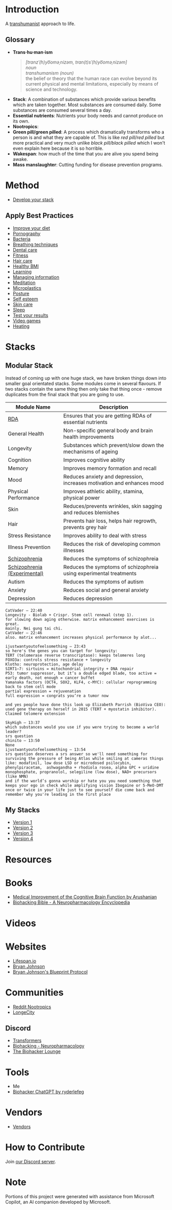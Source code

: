 # Introduction

A [transhumanist](https://en.wikipedia.org/wiki/Transhumanism) approach to life.

## Glossary
- **Trans·hu·man·ism**  
    > *[tranzˈ(h)yo͞oməˌnizəm, tran(t)sˈ(h)yo͞oməˌnizəm]*  
    > *noun*  
    > *transhumanism (noun)*  
    > the belief or theory that the human race can evolve beyond its current physical and mental limitations, especially by means of science and technology.  
- **Stack**: A combination of substances which provide various benefits which are taken together. Most substances are consumed daily. Some substances are consumed several times a day.
- **Essential nutrients**: Nutrients your body needs and cannot produce on its own.
- **Nootropics**: 
- **Green pill/green pilled**: A process which dramatically transforms who a person is and what they are capable of. This is like *red pill/red pilled* but more practical and very much unlike *black pill/black pilled* which I won't even explain here because it is so horrible.
- **Wakespan**: how much of the time that you are alive you spend being awake.
- **Mass manslaughter**: Cutting funding for disease prevention programs.

# Method
- [Develop your stack](Best%20Practices/Develop%20Your%20Stack.md)

## Apply Best Practices
- [Improve your diet](Food.md)
- [Pornography](Best%20Practices/Avoid%20Pornography.md)
- [Bacteria](Best%20Practices/Bacteria%20Prevention.md)
- [Breathing techniques](Best%20Practices/Breathing%20Techniques.md)
- [Dental care](Best%20Practices/Dental%20Care.md)
- [Fitness](Best%20Practices/Fitness.md)
- [Hair care](Best%20Practices/Hair%20Care.md)
- [Healthy BMI](Best%20Practices/Healthy%20BMI.md)
- [Learning](Best%20Practices/Learning.md)
- [Managing information](Best%20Practices/Managing%20Information.md)
- [Meditation](Best%20Practices/Meditation.md)
- [Microplastics](Best%20Practices/Microplastics.md)
- [Posture](Best%20Practices/Posture.md)
- [Self esteem](Best%20Practices/Self%20Esteem.md)
- [Skin care](Best%20Practices/Skin%20Care.md)
- [Sleep](Best%20Practices/Sleep.md)
- [Test your results](Best%20Practices/Test%20Your%20Results.md)
- [Video games](Best%20Practices/Video%20Games.md)
- [Heating](Best%20Practices/Heating.md)

# Stacks
## Modular Stack
Instead of coming up with one huge stack, we have broken things down into smaller goal orientated stacks. Some modules come in several flavours. If two stacks contain the same thing then only take that thing once - remove duplicates from the final stack that you are going to use.

| Module Name                                                                      | Description                                                            |
| -------------------------------------------------------------------------------- | ---------------------------------------------------------------------- |
| [RDA](Stacks/Modules/RDA.md)                                                     | Ensures that you are getting RDAs of essential nutrients               |
| General Health                                                                   | Non-specific general body and brain health improvements                |
| Longevity                                                                        | Substances which prevent/slow down the mechanisms of ageing            |
| Cognition                                                                        | Improves cognitive ability                                             |
| Memory                                                                           | Improves memory formation and recall                                   |
| Mood                                                                             | Reduces anxiety and depression, increases motivation and enhances mood |
| Physical Performance                                                             | Improves athletic ability, stamina, physical power                     |
| Skin                                                                             | Reduces/prevents wrinkles, skin sagging and reduces blemishes          |
| Hair                                                                             | Prevents hair loss, helps hair regrowth, prevents grey hair            |
| Stress Resistance                                                                | Improves ability to deal with stress                                   |
| Illness Prevention                                                               | Reduces the risk of developing common illnesses                        |
| [Schizophrenia](Stacks/Modules/Schizophrenia.md)                                 | Reduces the symptoms of schizophreia                                   |
| [Schizophrenia (Experimental)](Stacks/Modules/Schizophrenia%20(Experimental).md) | Reduces the symptoms of schizophreia using experimental treatments     |
| Autism                                                                           | Reduces the symptoms of autism                                         |
| Anxiety                                                                          | Reduces social and general anxiety                                     |
| Depression                                                                       | Reduces depression                                                     |

```
CatVader — 22:40
Longevity - Biolab + Crispr. Stem cell renewal (step 1).
for slowing down aging otherwise. matrix enhancement exercises is great.
mainly. Nei gung tai chi.
CatVader — 22:46
also. matrix enhancement increases physical performance by alot...

ijustwantyoutofeelsomething — 23:43
so here's the genes you can target for longevity:
TERT (telomerase reverse transcriptase): keeps telomeres long
FOXO3a: controls stress resistance + longevity
Klotho: neuroprotection, age delay
SIRT1–7: sirtuins = mitochondrial integrity + DNA repair
P53: tumor suppressor, but it’s a double edged blade, too active = early death, not enough = cancer buffet
Yamanaka factors (OCT4, SOX2, KLF4, c-MYC): cellular reprogramming back to stem cell mode
partial expression = rejuvenation
full expression = congrats you’re a tumor now

and yes people have done this look up Elizabeth Parrish (BioViva CEO): used gene therapy on herself in 2015 (TERT + myostatin inhibitor). Claimed telomere extension

SkyHigh — 13:37
which substances would you use if you were trying to become a world leader?
srs question
chinito — 13:50
None
ijustwantyoutofeelsomething — 13:54
srs question deserves a srs answer so we'll need something for surviving the pressure of being Atlas while smiling at cameras things like: modafinil, low dose LSD or microdosed psilocybin, phenylpiracetam,  ashwagandha + rhodiola rosea, alpha GPC + uridine monophosphate, propranolol, selegiline (low dose), NAD+ precursors (like NMN) 
and if the world’s gonna worship or hate you you need something that keeps your ego in check while amplifying vision Ibogaine or 5-MeO-DMT once or twice in your life just to see yourself die come back and remember why you're leading in the first place
```

## My Stacks
- [Version 1](Stacks/v1.md)
- [Version 2](Stacks/v2.md)
- [Version 3](Stacks/v3.md)
- [Version 4](Stacks/v4.md)

# Resources
# Books
- [Medical Improvement of the Cognitive Brain Function by Arushanian](https://cosmicnootropic.com/wp-content/uploads/2022/10/Books-about-Nootropics.-Arushanian.Chapters-1-2-with-the-cover.pdf)
- [Biohacking Bible - A Neuropharmacology Encyclopedia](https://ryderlefeg.gumroad.com/l/biohackingbible)

# Videos

# Websites
- [Lifespan.io](https://www.lifespan.io/)
- [Bryan Johnson](https://en.wikipedia.org/wiki/Bryan_Johnson#Project_Blueprint)
- [Bryan Johnson's Blueprint Protocol](https://protocol.bryanjohnson.com)

# Communities
- [Reddit Nootropics](https://www.reddit.com/r/Nootropics/)
- [LongeCity](https://www.longecity.org/forum/page/index.html)

## Discord
- [Transformers](https://discord.gg/MrxTZpAg)
- [Biohacking - Neuropharmacology](https://discord.gg/BsZSPrve)
- [The Biohacker Lounge](https://discord.gg/2Qm7htGR)

# Tools
- Me
- [Biohacker ChatGPT by ryderlefeg](https://chatgpt.com/g/g-FyKt2xBEE-biohacker)

# Vendors
- [Vendors](Vendors.md)

# How to Contribute
Join [our Discord server](https://discord.gg/j43t5jAv).

# Note
Portions of this project were generated with assistance from Microsoft Copilot, an AI companion developed by Microsoft.